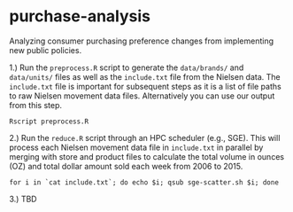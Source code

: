 # purchase-analysis
Analyzing consumer purchasing preference changes from implementing new public policies.

1.) Run the `preprocess.R` script to generate the `data/brands/` and `data/units/` files as well as the `include.txt` file from the Nielsen data. The `include.txt` file is important for subsequent steps as it is a list of file paths to raw Nielsen movement data files. Alternatively you can use our output from this step.

```
Rscript preprocess.R
```

2.) Run the `reduce.R` script through an HPC scheduler (e.g., SGE). This will process each Nielsen movement data file in `include.txt` in parallel by merging with store and product files to calculate the total volume in ounces (OZ) and total dollar amount sold each week from 2006 to 2015.

```
for i in `cat include.txt`; do echo $i; qsub sge-scatter.sh $i; done
```

3.) TBD
